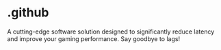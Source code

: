 # .github
A cutting-edge software solution designed to significantly reduce latency and improve your gaming performance. Say goodbye to lags!

